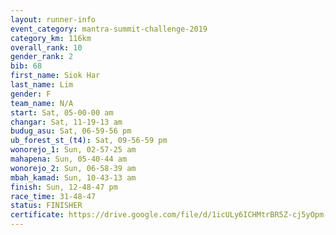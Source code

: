 ```yaml
---
layout: runner-info 
event_category: mantra-summit-challenge-2019 
category_km: 116km 
overall_rank: 10
gender_rank: 2
bib: 68
first_name: Siok Har
last_name: Lim
gender: F
team_name: N/A
start: Sat, 05-00-00 am
changar: Sat, 11-19-13 am
budug_asu: Sat, 06-59-56 pm
ub_forest_st_(t4): Sat, 09-56-59 pm
wonorejo_1: Sun, 02-57-25 am
mahapena: Sun, 05-40-44 am
wonorejo_2: Sun, 06-58-39 am
mbah_kamad: Sun, 10-43-13 am
finish: Sun, 12-48-47 pm
race_time: 31-48-47
status: FINISHER
certificate: https://drive.google.com/file/d/1icULy6ICHMtrBR5Z-cj5yOpm--CTPZ0f/view?usp=sharing
---
```

